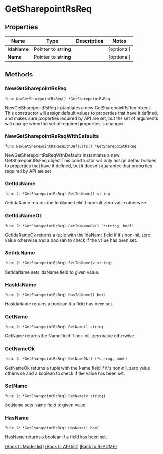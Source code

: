 # GetSharepointRsReq

## Properties

Name | Type | Description | Notes
------------ | ------------- | ------------- | -------------
**IdaName** | Pointer to **string** |  | [optional] 
**Name** | Pointer to **string** |  | [optional] 

## Methods

### NewGetSharepointRsReq

`func NewGetSharepointRsReq() *GetSharepointRsReq`

NewGetSharepointRsReq instantiates a new GetSharepointRsReq object
This constructor will assign default values to properties that have it defined,
and makes sure properties required by API are set, but the set of arguments
will change when the set of required properties is changed

### NewGetSharepointRsReqWithDefaults

`func NewGetSharepointRsReqWithDefaults() *GetSharepointRsReq`

NewGetSharepointRsReqWithDefaults instantiates a new GetSharepointRsReq object
This constructor will only assign default values to properties that have it defined,
but it doesn't guarantee that properties required by API are set

### GetIdaName

`func (o *GetSharepointRsReq) GetIdaName() string`

GetIdaName returns the IdaName field if non-nil, zero value otherwise.

### GetIdaNameOk

`func (o *GetSharepointRsReq) GetIdaNameOk() (*string, bool)`

GetIdaNameOk returns a tuple with the IdaName field if it's non-nil, zero value otherwise
and a boolean to check if the value has been set.

### SetIdaName

`func (o *GetSharepointRsReq) SetIdaName(v string)`

SetIdaName sets IdaName field to given value.

### HasIdaName

`func (o *GetSharepointRsReq) HasIdaName() bool`

HasIdaName returns a boolean if a field has been set.

### GetName

`func (o *GetSharepointRsReq) GetName() string`

GetName returns the Name field if non-nil, zero value otherwise.

### GetNameOk

`func (o *GetSharepointRsReq) GetNameOk() (*string, bool)`

GetNameOk returns a tuple with the Name field if it's non-nil, zero value otherwise
and a boolean to check if the value has been set.

### SetName

`func (o *GetSharepointRsReq) SetName(v string)`

SetName sets Name field to given value.

### HasName

`func (o *GetSharepointRsReq) HasName() bool`

HasName returns a boolean if a field has been set.


[[Back to Model list]](../README.md#documentation-for-models) [[Back to API list]](../README.md#documentation-for-api-endpoints) [[Back to README]](../README.md)


